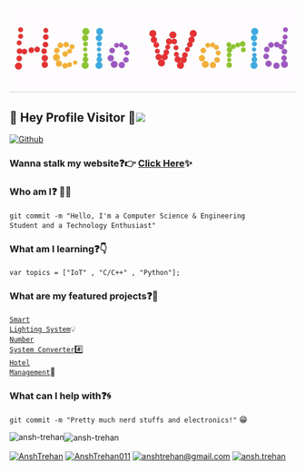 <p align="center">
  <img src="https://github.com/ansh-trehan/ansh-trehan/blob/master/readme.gif">
</p>
 
## :rainbow: Hey Profile Visitor :eyes:<img src="https://raw.githubusercontent.com/iampavangandhi/iampavangandhi/master/gifs/Hi.gif" width="30px">
[![Github](https://img.shields.io/github/last-commit/Ansh-Trehan/Ansh-Trehan)](https://github.com/Ansh-Trehan)

### Wanna stalk my website:question::point_right: [Click Here](https://ansh-trehan.github.io/):sparkles:

### Who am I:question: :technologist:
<code>git commit -m "Hello, I'm a Computer Science & Engineering Student and a Technology Enthusiast"</code>
  
### What am I learning:question::point_down:	
<code>var topics = ["IoT" , "C/C++" , "Python"];</code>

### What are my featured projects:question::rocket:
<code>[Smart Lighting System](https://github.com/ansh-trehan/Smart-Lighting-System)</code>:bulb:     
<code>[Number System Converter](https://github.com/ansh-trehan/Number-System-Converter)</code>:hash:  
<code>[Hotel Management](https://github.com/ansh-trehan/Hotel-Management-System)</code>:hotel:     

### What can I help with:question::cyclone:
<code>git commit -m "Pretty much nerd stuffs and electronics!"</code> :grin:

<img align="left" src="https://github-readme-stats.vercel.app/api/top-langs/?username=ansh-trehan&layout=compact&hide=html&theme=radical" alt="ansh-trehan" />

<img align="center" src="https://github-readme-stats.vercel.app/api?username=ansh-trehan&show_icons=true&theme=radical" alt="ansh-trehan" />

<p align="center">
  
<a href="https://linkedin.com/in/AnshTrehan" target="blank"><img align="center" src="https://cdn.jsdelivr.net/npm/simple-icons@3.0.1/icons/linkedin.svg" alt="AnshTrehan" height="30" width="30" /></a>
<a href="https://facebook.com/AnshTrehan011" target="blank"><img align="center" src="https://cdn.jsdelivr.net/npm/simple-icons@3.0.1/icons/facebook.svg" alt="AnshTrehan011" height="30" width="30" /></a>
<a href="mailto:anshtrehan@gmail.com" target="blank"><img align="center" src="https://cdn.jsdelivr.net/npm/simple-icons@3.0.1/icons/mail.svg" alt="anshtrehan@gmail.com" height="30" width="30" /></a>
<a href="https://instagram.com/ansh.trehan" target="blank"><img align="center" src="https://cdn.jsdelivr.net/npm/simple-icons@3.0.1/icons/instagram.svg" alt="ansh.trehan" height="30" width="30" /></a>
</p>
